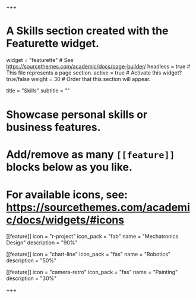 +++
# A Skills section created with the Featurette widget.
widget = "featurette"  # See https://sourcethemes.com/academic/docs/page-builder/
headless = true  # This file represents a page section.
active = true  # Activate this widget? true/false
weight = 30  # Order that this section will appear.

title = "Skills"
subtitle = ""

# Showcase personal skills or business features.
# 
# Add/remove as many `[[feature]]` blocks below as you like.
# 
# For available icons, see: https://sourcethemes.com/academic/docs/widgets/#icons

[[feature]]
  icon = "r-project"
  icon_pack = "fab"
  name = "Mechatronics Design"
  description = "90%"
  
[[feature]]
  icon = "chart-line"
  icon_pack = "fas"
  name = "Robotics"
  description = "50%"  
  
[[feature]]
  icon = "camera-retro"
  icon_pack = "fas"
  name = "Painting"
  description = "30%"

+++
